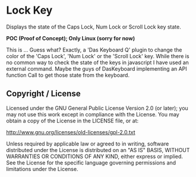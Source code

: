 # Lock Key

Displays the state of the Caps Lock, Num Lock or Scroll Lock key state.

**POC (Proof of Concept); Only Linux (sorry for now)**

This is ... Guess what?
Exactly, a 'Das Keyboard Q' plugin to change the color of the 'Caps Lock',
'Num Lock' or the 'Scroll Lock' key. While there is no common way to check the
state of the keys in javascript I have used an external command. Maybe the guys
of DasKeyboard implementing an API function Call to get those state from the
keyboard.

## Copyright / License

Licensed under the GNU General Public License Version 2.0 (or later);
you may not use this work except in compliance with the License.
You may obtain a copy of the License in the LICENSE file, or at:

   http://www.gnu.org/licenses/old-licenses/gpl-2.0.txt

Unless required by applicable law or agreed to in writing, software
distributed under the License is distributed on an "AS IS" BASIS,
WITHOUT WARRANTIES OR CONDITIONS OF ANY KIND, either express or implied.
See the License for the specific language governing permissions and
limitations under the License.
